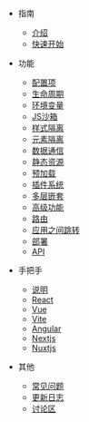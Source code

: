 - 指南
  - [介绍](/)
  - [快速开始](zh-cn/start)
  <!-- - [API](zh-cn/api) -->

- 功能
  - [配置项](zh-cn/configure)
  - [生命周期](zh-cn/life-cycles)
  - [环境变量](zh-cn/env)
  - [JS沙箱](zh-cn/sandbox)
  - [样式隔离](zh-cn/scopecss)
  - [元素隔离](zh-cn/dom-scope)
  - [数据通信](zh-cn/data)
  - [静态资源](zh-cn/static-source)
  - [预加载](zh-cn/prefetch)
  - [插件系统](zh-cn/plugins)
  - [多层嵌套](zh-cn/nest)
  - [高级功能](zh-cn/advanced)
  - [路由](zh-cn/route)
  - [应用之间跳转](zh-cn/jump)
  - [部署](zh-cn/deploy)
  - [API](zh-cn/api)

- 手把手
  - [说明](zh-cn/framework/introduce)
  - [React](zh-cn/framework/react)
  - [Vue](zh-cn/framework/vue)
  - [Vite](zh-cn/framework/vite)
  - [Angular](zh-cn/framework/angular)
  - [Nextjs](zh-cn/framework/nextjs)
  - [Nuxtjs](zh-cn/framework/nuxtjs)

- 其他
  - [常见问题](zh-cn/questions)
  - [更新日志](zh-cn/changelog)
  - [讨论区](zh-cn/chat)
